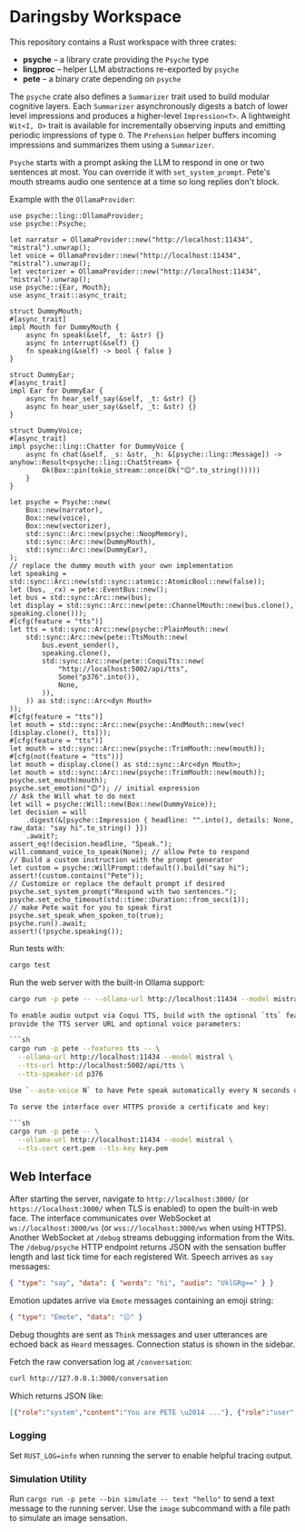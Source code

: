 # Daringsby Workspace

This repository contains a Rust workspace with three crates:

- **psyche** – a library crate providing the `Psyche` type
- **lingproc** – helper LLM abstractions re-exported by `psyche`
- **pete** – a binary crate depending on `psyche`

The `psyche` crate also defines a `Summarizer` trait used to build modular
cognitive layers. Each `Summarizer` asynchronously digests a batch of lower
level impressions and produces a higher-level `Impression<T>`. A lightweight
`Wit<I, O>` trait is available for incrementally observing inputs and emitting
periodic impressions of type `O`. The `Prehension` helper buffers incoming
impressions and summarizes them using a `Summarizer`.

`Psyche` starts with a prompt asking the LLM to respond in one or two sentences at most. You can override it with `set_system_prompt`.
Pete's mouth streams audio one sentence at a time so long replies don't block.

Example with the `OllamaProvider`:

```rust,no_run
use psyche::ling::OllamaProvider;
use psyche::Psyche;

let narrator = OllamaProvider::new("http://localhost:11434", "mistral").unwrap();
let voice = OllamaProvider::new("http://localhost:11434", "mistral").unwrap();
let vectorizer = OllamaProvider::new("http://localhost:11434", "mistral").unwrap();
use psyche::{Ear, Mouth};
use async_trait::async_trait;

struct DummyMouth;
#[async_trait]
impl Mouth for DummyMouth {
    async fn speak(&self, _t: &str) {}
    async fn interrupt(&self) {}
    fn speaking(&self) -> bool { false }
}

struct DummyEar;
#[async_trait]
impl Ear for DummyEar {
    async fn hear_self_say(&self, _t: &str) {}
    async fn hear_user_say(&self, _t: &str) {}
}

struct DummyVoice;
#[async_trait]
impl psyche::ling::Chatter for DummyVoice {
    async fn chat(&self, _s: &str, _h: &[psyche::ling::Message]) -> anyhow::Result<psyche::ling::ChatStream> {
        Ok(Box::pin(tokio_stream::once(Ok("😊".to_string()))))
    }
}

let psyche = Psyche::new(
    Box::new(narrator),
    Box::new(voice),
    Box::new(vectorizer),
    std::sync::Arc::new(psyche::NoopMemory),
    std::sync::Arc::new(DummyMouth),
    std::sync::Arc::new(DummyEar),
);
// replace the dummy mouth with your own implementation
let speaking = std::sync::Arc::new(std::sync::atomic::AtomicBool::new(false));
let (bus, _rx) = pete::EventBus::new();
let bus = std::sync::Arc::new(bus);
let display = std::sync::Arc::new(pete::ChannelMouth::new(bus.clone(), speaking.clone()));
#[cfg(feature = "tts")]
let tts = std::sync::Arc::new(psyche::PlainMouth::new(
    std::sync::Arc::new(pete::TtsMouth::new(
        bus.event_sender(),
        speaking.clone(),
        std::sync::Arc::new(pete::CoquiTts::new(
            "http://localhost:5002/api/tts",
            Some("p376".into()),
            None,
        )),
    )) as std::sync::Arc<dyn Mouth>
));
#[cfg(feature = "tts")]
let mouth = std::sync::Arc::new(psyche::AndMouth::new(vec![display.clone(), tts]));
#[cfg(feature = "tts")]
let mouth = std::sync::Arc::new(psyche::TrimMouth::new(mouth));
#[cfg(not(feature = "tts"))]
let mouth = display.clone() as std::sync::Arc<dyn Mouth>;
let mouth = std::sync::Arc::new(psyche::TrimMouth::new(mouth));
psyche.set_mouth(mouth);
psyche.set_emotion("😊"); // initial expression
// Ask the Will what to do next
let will = psyche::Will::new(Box::new(DummyVoice));
let decision = will
    .digest(&[psyche::Impression { headline: "".into(), details: None, raw_data: "say hi".to_string() }])
    .await?;
assert_eq!(decision.headline, "Speak.");
will.command_voice_to_speak(None); // allow Pete to respond
// Build a custom instruction with the prompt generator
let custom = psyche::WillPrompt::default().build("say hi");
assert!(custom.contains("Pete"));
// Customize or replace the default prompt if desired
psyche.set_system_prompt("Respond with two sentences.");
psyche.set_echo_timeout(std::time::Duration::from_secs(1));
// make Pete wait for you to speak first
psyche.set_speak_when_spoken_to(true);
psyche.run().await;
assert!(!psyche.speaking());
```


Run tests with:

```sh
cargo test
```

Run the web server with the built-in Ollama support:

```sh
cargo run -p pete -- --ollama-url http://localhost:11434 --model mistral

To enable audio output via Coqui TTS, build with the optional `tts` feature and
provide the TTS server URL and optional voice parameters:

```sh
cargo run -p pete --features tts -- \
  --ollama-url http://localhost:11434 --model mistral \
  --tts-url http://localhost:5002/api/tts \
  --tts-speaker-id p376

Use `--auto-voice N` to have Pete speak automatically every N seconds during development.

To serve the interface over HTTPS provide a certificate and key:

```sh
cargo run -p pete -- \
  --ollama-url http://localhost:11434 --model mistral \
  --tls-cert cert.pem --tls-key key.pem
```
## Web Interface

After starting the server, navigate to `http://localhost:3000/` (or `https://localhost:3000/` when TLS is enabled) to open the built-in web face.
The interface communicates over WebSocket at `ws://localhost:3000/ws` (or `wss://localhost:3000/ws` when using HTTPS).
Another WebSocket at `/debug` streams debugging information from the Wits.
The `/debug/psyche` HTTP endpoint returns JSON with the sensation buffer length
and last tick time for each registered Wit.
Speech arrives as `say` messages:
```json
{ "type": "say", "data": { "words": "hi", "audio": "UklGRg==" } }
```
Emotion updates arrive via `Emote` messages containing an emoji string:
```json
{ "type": "Emote", "data": "😐" }
```
Debug thoughts are sent as `Think` messages and user utterances are echoed back as `Heard` messages. Connection status is shown in the sidebar.

Fetch the raw conversation log at `/conversation`:

```sh
curl http://127.0.0.1:3000/conversation
```

Which returns JSON like:

```json
[{"role":"system","content":"You are PETE \u2014 ..."}, {"role":"user","content":"Hi"}]
```

### Logging

Set `RUST_LOG=info` when running the server to enable helpful tracing output.

### Simulation Utility

Run `cargo run -p pete --bin simulate -- text "hello"` to send a text message to
the running server. Use the `image` subcommand with a file path to simulate an
image sensation.
